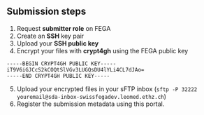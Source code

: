 ## Submission steps

1. Request **submitter role** on FEGA
2. Create an **SSH** key pair
3. Upload your **SSH public key**
4. Encrypt your files with **crypt4gh** using the FEGA public key
```
-----BEGIN CRYPT4GH PUBLIC KEY-----
iT9V6iGJCcS2kCOQtSlVGv3LUGQsDU4lYLi4CL7dJAo=
-----END CRYPT4GH PUBLIC KEY-----
```
5. Upload your encrypted files in your sFTP inbox (`sftp -P 32222 youremail@sda-inbox-swissfegadev.leomed.ethz.ch`)
6. Register the submission metadata using this portal.